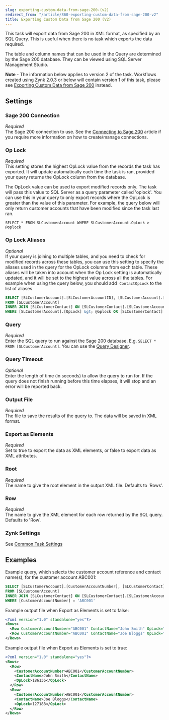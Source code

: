 ```yaml
---
slug: exporting-custom-data-from-sage-200-(v2)
redirect_from: "/article/860-exporting-custom-data-from-sage-200-v2"
title: Exporting Custom Data from Sage 200 (V2)
---
```

This task will export data from Sage 200 in XML format, as specified by an SQL Query. This is useful when there is no task which exports the data required.

The table and column names that can be used in the Query are determined by the Sage 200 database. They can be viewed using SQL Server Management Studio.

**Note** - The information below applies to version 2 of the task. Workflows created using Zynk 2.0.3 or below will contain version 1 of this task, please see 
[Exporting Custom Data from Sage 200](exporting-custom-data-from-sage-200) instead.

## Settings
### Sage 200 Connection
_Required_  
The Sage 200 connection to use.  See the [Connecting to Sage 200](connecting-to-sage-200) article if you require more information on how to create/manage connections.

### Op Lock
_Required_  
This setting stores the highest OpLock value from the records the task has exported. It will update automatically each time the task is ran, provided your query returns the OpLock column from the database.

The OpLock value can be used to export modified records only. The task will pass this value to SQL Server as a query parameter called 'oplock'. You can use this in your query to only export records where the OpLock is greater than the value of this parameter. For example, the query below will only return customer accounts that have been modified since the task last ran.

`SELECT * FROM SLCustomerAccount WHERE SLCustomerAccount.OpLock > @oplock` 

### Op Lock Aliases
_Optional_  
If your query is joining to multiple tables, and you need to check for modified records across these tables, you can use this setting to specify the aliases used in the query for the OpLock columns from each table. These aliases will be taken into account when the Op Lock setting is automatically updated, and it will be set to the highest value across all the tables. For example when using the query below, you should add 	`ContactOpLock` to the list of aliases.  
  
```sql
SELECT [SLCustomerAccount].[SLCustomerAccountID], [SLCustomerAccount].[OpLock], [SLCustomerContact].[ContactName], [SLCustomerContact].[OpLock] AS [ContactOpLock]
FROM [SLCustomerAccount] 
INNER JOIN [SLCustomerContact] ON [SLCustomerContact].[SLCustomerAccountID] = [SLCustomerAccount].[SLCustomerAccountID]
WHERE [SLCustomerAccount].[OpLock] &gt; @oplock OR [SLCustomerContact].[OpLock] > @oplock
```
### Query
_Required_  
Enter the SQL query to run against the Sage 200 database.  E.g. `SELECT * FROM [SLCustomerAccount]`.  You can use the [Query Designer](query-designer).  

### Query Timeout
_Optional_  
Enter the length of time (in seconds) to allow the query to run for. If the query does not finish running before this time elapses, it will stop and an error will be reported back.

### Output File
_Required_  
The file to save the results of the query to. The data will be saved in XML format.

### Export as Elements
_Required_  
Set to true to export the data as XML elements, or false to export data as XML attributes.

### Root
_Required_  
The name to give the root element in the output XML file. Defaults to 'Rows'.

### Row
_Required_  
The name to give the XML element for each row returned by the SQL query. Defaults to 'Row'.

### Zynk Settings
See [Common Task Settings](common-task-settings)

## Examples
Example query, which selects the customer account reference and contact name(s), for the customer account ABC001:

```sql
SELECT [SLCustomerAccount].[CustomerAccountNumber], [SLCustomerContact].[ContactName], CONVERT(bigint, [SLCustomerContact].[OpLock]) AS [OpLock] 
FROM [SLCustomerAccount] 
INNER JOIN [SLCustomerContact] ON [SLCustomerContact].[SLCustomerAccountID] = [SLCustomerAccount].[SLCustomerAccountID]
WHERE [CustomerAccountNumber] = 'ABC001'
```

Example output file when Export as Elements is set to false:

```xml
<?xml version="1.0" standalone="yes"?>
<Rows>
  <Row CustomerAccountNumber="ABC001" ContactName="John Smith" OpLock="186136"/>
  <Row CustomerAccountNumber="ABC001" ContactName="Joe Bloggs" OpLock="127188"/>
</Rows>
```

Example output file when Export as Elements is set to true:

```xml
<?xml version="1.0" standalone="yes"?>
<Rows>
  <Row> 
    <CustomerAccountNumber>ABC001</CustomerAccountNumber>
    <ContactName>John Smith</ContactName>
    <OpLock>186136</OpLock>
  </Row>
  <Row>
    <CustomerAccountNumber>ABC001</CustomerAccountNumber>
    <ContactName>Joe Bloggs</ContactName>
    <OpLock>127188</OpLock>
  </Row>
</Rows>
```